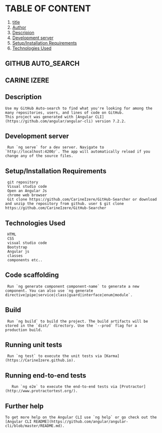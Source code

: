 # TABLE OF CONTENT

1. [title](#GITHUB-AUTO-SEARCH)
2. [Author](#CARINE-IZERE)
3. [Descripion](#Description)
4. [Development server](#Development-server)
5. [Setup/Installation Requirements](#Setup/Installation-Requirements)
6. [Technologies Used](Technologies-Used)

## GITHUB AUTO_SEARCH

## CARINE IZERE

## Description

    Use my GitHub Auto-search to find what you're looking for among the many repositories, users, and lines of code on GitHub.
    This project was generated with [Angular CLI](https://github.com/angular/angular-cli) version 7.2.2.

## Development server

     Run `ng serve` for a dev server. Navigate to `http://localhost:4200/`. The app will automatically reload if you change any of the source files.

## Setup/Installation Requirements

     git repository
     Visual studio code
     Open an Angular Js
     chrome web browser
     Git clone https://github.com/CarineIzere/GitHub-Searcher or download and unzip the repository from github. user $ git clone https://github.com/CarineIzere/GitHub-Searcher

## Technologies Used

     HTML
     CSS
     visual studio code
     Bootstrap
     Angular js
     classes
     components etc..

## Code scaffolding

     Run `ng generate component component-name` to generate a new component. You can also use `ng generate directive|pipe|service|class|guard|interface|enum|module`.

## Build

     Run `ng build` to build the project. The build artifacts will be stored in the `dist/` directory. Use the `--prod` flag for a production build.

## Running unit tests

     Run `ng test` to execute the unit tests via [Karma](https://CarineIzere.github.io).

## Running end-to-end tests

       Run `ng e2e` to execute the end-to-end tests via [Protractor](http://www.protractortest.org/).

## Further help

    To get more help on the Angular CLI use `ng help` or go check out the [Angular CLI README](https://github.com/angular/angular-cli/blob/master/README.md).

